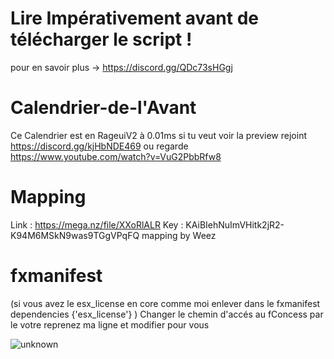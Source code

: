 # Lire Impérativement avant de télécharger le script !

pour en savoir plus -> https://discord.gg/QDc73sHGgj

# Calendrier-de-l'Avant
Ce Calendrier est en RageuiV2 à 0.01ms si tu veut voir la preview rejoint https://discord.gg/kjHbNDE469 ou regarde https://www.youtube.com/watch?v=VuG2PbbRfw8 

# Mapping
Link : https://mega.nz/file/XXoRlALR
Key : KAiBIehNuImVHitk2jR2-K94M6MSkN9was9TGgVPqFQ mapping by Weez

# fxmanifest 

(si vous avez le esx_license en core comme moi enlever dans le fxmanifest dependencies {'esx_license'} )
Changer le chemin d'accés au fConcess par le votre reprenez ma ligne et modifier pour vous


![unknown](https://user-images.githubusercontent.com/88659966/144093440-5825b336-4523-48e2-acf3-ddea5e04e853.png)
